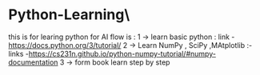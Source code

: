 # Python-Learning\
this is for learing python for AI
flow is : 	1  -> learn basic python : link - https://docs.python.org/3/tutorial/
		2 -> Learn NumPy , SciPy ,MAtplotlib  :- links -https://cs231n.github.io/python-numpy-tutorial/#numpy-documentation
		3 -> form book learn step by step
	
